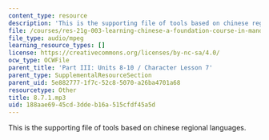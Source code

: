 ```yaml
---
content_type: resource
description: 'This is the supporting file of tools based on chinese regional languages. '
file: /courses/res-21g-003-learning-chinese-a-foundation-course-in-mandarin-spring-2011/188aae6945cd3ddeb16a515cfdf45a5d_8.7.1.mp3
file_type: audio/mpeg
learning_resource_types: []
license: https://creativecommons.org/licenses/by-nc-sa/4.0/
ocw_type: OCWFile
parent_title: 'Part III: Units 8-10 / Character Lesson 7'
parent_type: SupplementalResourceSection
parent_uid: 5e882777-1f7c-52c8-5070-a26ba4701a68
resourcetype: Other
title: 8.7.1.mp3
uid: 188aae69-45cd-3dde-b16a-515cfdf45a5d
---
```

This is the supporting file of tools based on chinese regional languages. 